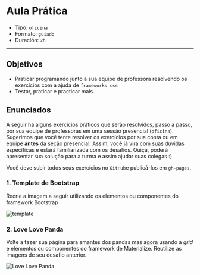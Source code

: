 # Aula Prática

- Tipo: `oficina`
- Formato: `guiado`
- Duración: `2h`

***

## Objetivos

- Praticar programando junto à sua equipe de professora resolvendo os exercícios com a ajuda de `frameworks css`
- Testar, praticar e practicar mais.

## Enunciados

A seguir há alguns exercícios práticos que serão resolvidos, passo a passo, por sua equipe de professoras em uma sessão presencial (`oficina`). Sugerimos que você tente resolver os exercícios por sua conta ou em equipe **antes** da seção presencial. Assim, você já virá com suas dúvidas específicas e estará familiarizada com os desafios. Quiçá, poderá apresentar sua solução para a turma e assim ajudar suas colegas :)

Você deve subir todos seus exercícios no `GitHub`e publicá-los em `gh-pages`.

### 1. Template de Bootstrap

Recrie a imagem a seguir utilizando os elementos ou componentes do framework Bootstrap

![template](https://raw.githubusercontent.com/Laboratoria/curricula-js/f659ee55eeb322341c314d7d080bb22468e9a576/04-social-network/01-css-frameworks/07-guided-exercises/template-bootstrap.png)

### 2. Love Love Panda

Volte a fazer sua página para amantes dos pandas mas agora usando a *grid* e elementos ou componentes do framework de Materialize. Reutilize as imagens de seu desafio anterior.

![Love Love Panda](https://raw.githubusercontent.com/Laboratoria/curricula-js/a5233dee21c1cb455bc0c044ad4eb0f6b906f960/04-social-network/00-rwd/05-guided-exercises/love-love-panda.png)